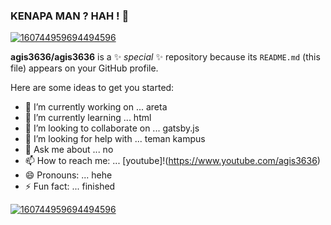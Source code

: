 ### KENAPA MAN ? HAH ! 👋
[![160744959694494596](https://user-images.githubusercontent.com/73004306/128688771-fa97fb54-049c-4b54-a11a-19430a279346.jpg)](https://github.com/agis3636?tab=repositories)

**agis3636/agis3636** is a ✨ _special_ ✨ repository because its `README.md` (this file) appears on your GitHub profile.

Here are some ideas to get you started:

- 🔭 I’m currently working on ...       areta
- 🌱 I’m currently learning ...         html
- 👯 I’m looking to collaborate on ...  gatsby.js
- 🤔 I’m looking for help with ...      teman kampus
- 💬 Ask me about ...                   no
- 📫 How to reach me: ...               [youtube]!(https://www.youtube.com/agis3636)
- 😄 Pronouns: ...                      hehe
- ⚡ Fun fact: ...                      finished

[![160744959694494596](https://user-images.githubusercontent.com/62259121/128676375-afcaf9cf-ddcf-430d-aa31-415ac45001f9.jpg)](https://github.com/agis3636?tab=repositories)
